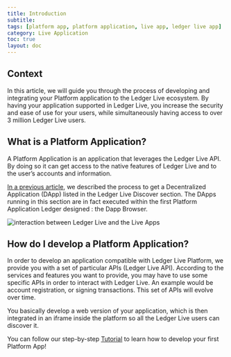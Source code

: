 ```yaml
---
title: Introduction
subtitle:
tags: [platform app, platform application, live app, ledger live app]
category: Live Application
toc: true
layout: doc
---
```


## Context


In this article, we will guide you through the process of developing and integrating your Platform application to the Ledger Live ecosystem. By having your application supported in Ledger Live, you increase the security and ease of use for your users, while simultaneously having access to over 3 million Ledger Live users.

## What is a Platform Application?

A Platform Application is an application that leverages the Ledger Live API. By doing so it can get access to the native features of Ledger Live and to the user’s accounts and information.

[In a previous article](../dapp-customisation/), we described the process to get a Decentralized Application (DApp) listed in the Ledger Live Discover section. The DApps running in this section are in fact executed within the first Platform Application Ledger designed : the Dapp Browser.

![interaction between Ledger Live and the Live Apps](../images/ledger_live_interaction_live_apps.png "interaction between Ledger Live and the Live Apps")

## How do I develop a Platform Application? 

In order to develop an application compatible with Ledger Live Platform, we provide you with a set of particular APIs (Ledger Live API). According to the services and features you want to provide, you may have to use some specific APIs in order to interact with Ledger Live. An example would be account registration, or signing transactions. This set of APIs will evolve over time. 

You basically develop a web version of your application, which is then integrated in an iframe inside the platform so all the Ledger Live users can discover it.

You can follow our step-by-step [Tutorial](../tutorial/introduction) to learn how to develop your first Platform App!